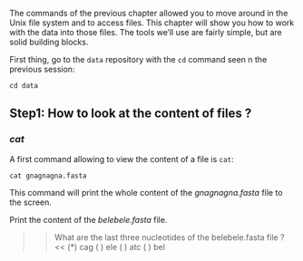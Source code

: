 
The commands of the previous chapter allowed you to move around in the Unix file system and to access files. 
This chapter will show you how to work with the data into those files. 
The tools we’ll use are fairly simple, but are solid building blocks.

First thing, go to the `data` repository with the `cd` command seen n the previous session:

`cd data`

## Step1:  How to look at the content of files ?

###  *cat*

A first command allowing to view the content of a file is `cat`:

`cat gnagnagna.fasta`

This command will print the whole content of the _gnagnagna.fasta_ file to the screen.


Print the content of the _belebele.fasta_ file. 

>> What are the last three nucleotides of the belebele.fasta file ? <<
(*) cag
( ) ele
( ) atc
( ) bel


